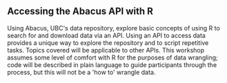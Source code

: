 ## Accessing the Abacus API with R

Using Abacus, UBC's data repository, explore basic concepts of using R to search for and download data via an API. Using an API to access data provides a unique way to explore the repository and to script repetitive tasks. Topics covered will be applicable to other APIs. This workshop assumes some level of comfort with R for the purposes of data wrangling; code will be described in plain language to guide participants through the process, but this will not be a 'how to' wrangle data. 